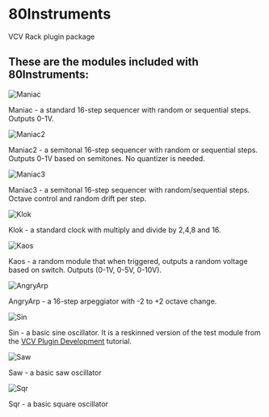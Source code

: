 # 80Instruments
VCV Rack plugin package

## These are the modules included with 80Instruments:
![Maniac](https://github.com/AydeeEighty/80Instruments/blob/master/images/maniac.png?raw=true)

Maniac - a standard 16-step sequencer with random or sequential steps.  Outputs 0-1V.

![Maniac2](https://github.com/AydeeEighty/80Instruments/blob/master/images/maniac2.png?raw=true)

Maniac2 - a semitonal 16-step sequencer with random or sequential steps. Outputs 0-1V based on semitones.  No quantizer is needed.

![Maniac3](https://github.com/AydeeEighty/80Instruments/blob/master/images/maniac3.png?raw=true)

Maniac3 - a semitonal 16-step sequencer with random/sequential steps.  Octave control and random drift per step.

![Klok](https://github.com/AydeeEighty/80Instruments/blob/master/images/klok.png?raw=true)

Klok - a standard clock with multiply and divide by 2,4,8 and 16.

![Kaos](https://github.com/AydeeEighty/80Instruments/blob/master/images/kaos.png?raw=true)

Kaos - a random module that when triggered, outputs a random voltage based on switch. Outputs (0-1V, 0-5V, 0-10V).

![AngryArp](https://github.com/AydeeEighty/80Instruments/blob/master/images/angryarp.png?raw=true)

AngryArp - a 16-step arpeggiator with -2 to +2 octave change.

![Sin](https://github.com/AydeeEighty/80Instruments/blob/master/images/sin.png?raw=true)

Sin - a basic sine oscillator.  It is a reskinned version of the test module from the [VCV Plugin Development](https://vcvrack.com/manual/PluginDevelopmentTutorial) tutorial.

![Saw](https://github.com/AydeeEighty/80Instruments/blob/master/images/saw.png?raw=true)

Saw - a basic saw oscillator

![Sqr](https://github.com/AydeeEighty/80Instruments/blob/master/images/sqr.png?raw=true)

Sqr - a basic square oscillator


